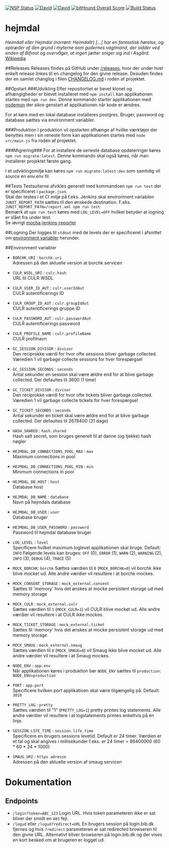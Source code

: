 [![NSP Status](https://nodesecurity.io/orgs/dbcdk/projects/4eba54f1-c2ff-4d1e-ab6f-80ae788ec29c/badge)](https://nodesecurity.io/orgs/dbcdk/projects/4eba54f1-c2ff-4d1e-ab6f-80ae788ec29c)
[![David](https://img.shields.io/david/DBCDK/hejmdal.svg?style=flat-square)](https://david-dm.org/DBCDK/hejmdal#info=dependencies)
[![David](https://img.shields.io/david/dev/DBCDK/hejmdal.svg?style=flat-square)](https://david-dm.org/DBCDK/hejmdal#info=dev)
[![bitHound Overall Score](https://www.bithound.io/github/DBCDK/hejmdal/badges/score.svg)](https://www.bithound.io/github/DBCDK/hejmdal)
[![Build Status](https://travis-ci.org/DBCDK/hejmdal.svg?branch=master)](https://travis-ci.org/DBCDK/hejmdal)

# hejmdal
*Heimdall eller Hejmdal (norrønt: Heimdallr) [...] har en fantastisk hørelse, og optræder af den grund i myterne som gudernes vagtmand, der sidder ved enden af Bifrost og overvåger, at ingen jætter sniger sig ind i Asgård.*
[Wikipedia](https://da.wikipedia.org/wiki/Hejmdal)

##Releases
Releases findes på GitHub under [/releases](https://github.com/DBCDK/hejmdal/releases), hvor der under hver enkelt release linkes til en changelog for den givne release. Desuden findes der en samlet changlog i filen [CHANGELOG.md](https://github.com/DBCDK/hejmdal/blob/master/CHANGELOG.md) i roden af projektet.

##Opstart
###Udvikling
Efter repositortiet er bevet klonet og afhængigheder er blevet installeret med `npm install` kan applikationen startes med `npm run dev`. Denne kommando starter applikationen med [nodemon](https://www.npmjs.com/package/nodemon) der sikre genstart af applikationen når kode er ændres.

For at køre med en lokal database installeres postgres. Bruger, password og database sættes via environment variabler.

###Produktion
I produktion vil opstarten afhænge af hvilke værktøjer der benyttes men i sin reneste form kan applikationen startes med `node src/main.js` fra roden af projektet. 

###Migrering###
For at installere de seneste database opdateringer køres `npm run migrate:latest`. Denne kommando skal også køres, når man installerer projektet første gang.
 
I et udviklingsmiljø kan køres `npm run migrate:latest:dev` som samtidig vil source en env.env fil.  

##Tests
Testsuiterne afvikles generelt med kommandoen `npm run test` der er specificeret i `package.json`.  
Skal der testes i et CI miljø på f.eks. Jenkins skal environment variablen `JUNIT_REPORT_PATH` sættes til den ønskede destination. F.eks. `JUNIT_REPORT_PATH=/report.xml npm run test`  
Bemærk at `npm run test` køres med `LOG_LEVEL=OFF` hvilket betyder at logning er slået fra under test.  
Se iøvrigt [mocha-jenkins-reporter](https://www.npmjs.com/package/mocha-jenkins-reporter)

##Logning
Der logges til `stdout` med de levels der er specificeret i afsnittet om [environment variabler](https://github.com/DBCDK/hejmdal#environment-variabler) herunder.

##Environment variabler
- `BORCHK_URI` : `borchk.uri`  
Adressen på den aktuelle version at borchk servicen

- `CULR_WSDL_URI` : `culr.hash`  
URL til CULR WSDL

- `CULR_USER_ID_AUT` : `culr.userIdAut`  
CULR autentificerings ID

- `CULR_GROUP_ID_AUT` : `culr.groupIdAut`  
CULR autentificerings gruppe ID

- `CULR_PASSWORD_AUT` : `culr.passwordAut`  
CULR autentificerings password

- `CULR_PROFILE_NAME` : `culr.profileName`  
CULR profilnavn

- `GC_SESSION_DIVISOR` : `divisor`  
Den reciprokke værdi for hvor ofte sessions bliver garbage collected. Væredien 1 vil garbage collecte sessions for hver forespørgsel

- `GC_SESSION_SECONDS` : `seconds`  
Antal sekunder en session skal være ældre end for at blive garbage collected. Der defaultes til 3600 (1 time)

- `GC_TICKET_DIVISOR` : `divisor`  
Den reciprokke værdi for hvor ofte tickets bliver garbage collected. Væredien 1 vil garbage collecte tickets for hver forespørgsel

- `GC_TICKET_SECONDS` : `seconds`  
Antal sekunder en ticket skal være ældre end for at blive garbage collected. Der defaultes til 2678400 (31 dage)

- `HASH_SHARED` : `hash.shared`  
Hash salt secret, som bruges generelt til at danne (og tjekke) hash nøgler

- `HEJMDAL_DB_CONNECTIONS_POOL_MAX` : `max`  
Maximum connections in pool

- `HEJMDAL_DB_CONNECTIONS_POOL_MIN` : `min`  
Minimum connections in pool

- `HEJMDAL_DB_HOST` : `host`  
Database host

- `HEJMDAL_DB_NAME` : `database`  
Navn på hejmdals database

- `HEJMDAL_DB_USER` : `user`    
Database bruger

- `HEJMDAL_DB_USER_PASSWORD` : `password`  
Password til hejmdal database bruger

- `LOG_LEVEL` : `level`  
Specificere hvilket maximum loglevel applikationen skal bruge. Default: `INFO`
Følgende levels kan bruges: `OFF` (0), `ERROR` (1), `WARN` (2), `WARNING` (2), `INFO` (3), `DEBUG` (4), `TRACE` (5)

- `MOCK_BORCHK`: `borchk`
Sættes værdien til `0` (`MOCK_BORCHK=0`) vil borchk ikke blive mocket ud. Alle andre værdier vil resultere i at borchk mockes.

- `MOCK_CONSENT_STORAGE` : `mock_external.consent`  
Sættes til 'memory' hvis det ønskes at mocke persistent storage ud med memory storage

- `MOCK_CULR` : `mock_external.culr`  
Sættes værdien til `1` (`MOCK_CULR=1`) vil CULR blive mocket ud. Alle andre værdier vil resultere i at CULR ikke mockes.

- `MOCK_TICKET_STORAGE` : `mock_external.ticket`  
Sættes til 'memory' hvis det ønskes at mocke persistent storage ud med memory storage

- `MOCK_SMAUG` : `mock_external.smaug`  
Sættes værdien til `0` (`MOCK_SMAUG=0`) vil Smaug ikke blive mocket ud. Alle andre værdier vil resultere i at Smaug mockes.
 
- `NODE_ENV` : `app.env`  
Når applikationen køres i produktion bør `NODE_ENV` sættes til `production`: `NODE_ENV=production`
 
- `PORT` : `app.port`  
Specificere hvilken port applikatioen skal være tilgængelig på. Default: `3010`

- `PRETTY_LOG` : `pretty`  
Sættes værdien til "1" (`PRETTY_LOG=1`) pretty printes log statements. Alle andre værdier vil resultere i at logstatements printes enkeltvis på én linje.
 
- `SESSION_LIFE_TIME` : `session.life_time`  
Specificere en brugers sessions levetid. Default er 24 timer. Værdien er et tal og skal angives i millisekunder f.eks. er 24 timer = 86400000 (60 * 60 * 24 * 1000)

- `SMAUG_URI` : `https adresse`  
Adressen på den aktuelle version af smaug servicen

# Dokumentation
## Endpoints
- `/login?token=ABC_123` 
Login URL. Hvis token parameteren ikke er sat bliver der smidt en `403` fejl.
- `/logud` eller `/logud?redirect=URL` 
En brugers session på login.bib.dk fjernes og hvis `?redirect` parameteren er sat redirected browseren til den givne URL. Alternativt bliver browseren på login.bib.dk og der vises en kort besked om at brugeren er logget ud. 

